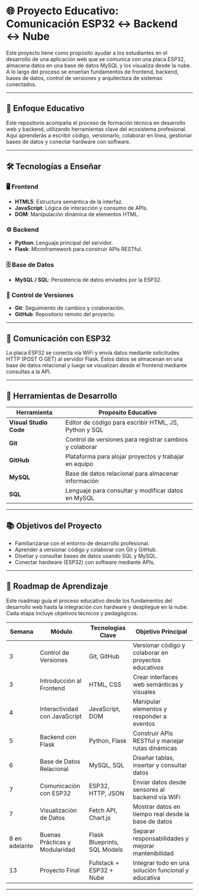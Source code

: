 # 🌐 Proyecto Educativo: Comunicación ESP32 ↔ Backend ↔ Nube

Este proyecto tiene como propósito ayudar a los estudiantes en el desarrollo de una aplicación web que se comunica con una placa ESP32, almacena datos en una base de datos MySQL y los visualiza desde la nube. A lo largo del proceso se enseñan fundamentos de frontend, backend, bases de datos, control de versiones y arquitectura de sistemas conectados.

---

## 🧠 Enfoque Educativo

Este repositorio acompaña el proceso de formación técnica en desarrollo web y backend, utilizando herramientas clave del ecosistema profesional. Aquí aprenderás a escribir código, versionarlo, colaborar en línea, gestionar bases de datos y conectar hardware con software.

---

## 🛠 Tecnologías a Enseñar

### 🖥️ Frontend
- **HTML5**: Estructura semántica de la interfaz.
- **JavaScript**: Lógica de interacción y consumo de APIs.
- **DOM**: Manipulación dinámica de elementos HTML.

### ⚙️ Backend
- **Python**: Lenguaje principal del servidor.
- **Flask**: Microframework para construir APIs RESTful.

### 🗄️ Base de Datos
- **MySQL / SQL**: Persistencia de datos enviados por la ESP32.

### 🔄 Control de Versiones
- **Git**: Seguimiento de cambios y colaboración.
- **GitHub**: Repositorio remoto del proyecto.
---

## 🔌 Comunicación con ESP32

La placa ESP32 se conecta vía WiFi y envía datos mediante solicitudes HTTP (POST O GET) al servidor Flask. Estos datos se almacenan en una base de datos relacional y luego se visualizan desde el frontend mediante consultas a la API.

---

## 🧰 Herramientas de Desarrollo

| Herramienta           | Propósito Educativo                                         |
|-----------------------|-------------------------------------------------------------|
| **Visual Studio Code**| Editor de código para escribir HTML, JS, Python y SQL       |
| **Git**               | Control de versiones para registrar cambios y colaborar     |
| **GitHub**            | Plataforma para alojar proyectos y trabajar en equipo       |
| **MySQL**             | Base de datos relacional para almacenar información         |
| **SQL**               | Lenguaje para consultar y modificar datos en MySQL          |

---

## 📚 Objetivos del Proyecto

- Familiarizarse con el entorno de desarrollo profesional.
- Aprender a versionar código y colaborar con Git y GitHub.
- Diseñar y consultar bases de datos usando SQL y MySQL.
- Conectar hardware (ESP32) con software mediante APIs.

---

## 🧭 Roadmap de Aprendizaje

Este roadmap guía el proceso educativo desde los fundamentos del desarrollo web hasta la integración con hardware y despliegue en la nube. Cada etapa incluye objetivos técnicos y pedagógicos.

| Semana | Módulo                        | Tecnologías Clave                  | Objetivo Principal                                      |
|--------|-------------------------------|------------------------------------|---------------------------------------------------------|
| 3      | Control de Versiones          | Git, GitHub                        | Versionar código y colaborar en proyectos educativos    |
| 3      | Introducción al Frontend      | HTML, CSS                          | Crear interfaces web semánticas y visuales              |
| 4      | Interactividad con JavaScript | JavaScript, DOM                    | Manipular elementos y responder a eventos               |
| 5      | Backend con Flask             | Python, Flask                      | Construir APIs RESTful y manejar rutas dinámicas        |
| 6      | Base de Datos Relacional      | MySQL, SQL                         | Diseñar tablas, insertar y consultar datos              |
| 7      | Comunicación con ESP32        | ESP32, HTTP, JSON                  | Enviar datos desde sensores al backend vía WiFi         |
| 7      | Visualización de Datos        | Fetch API, Chart.js                | Mostrar datos en tiempo real desde la base de datos     |
| 8 en adelante      | Buenas Prácticas y Modularidad| Flask Blueprints, SQL Models       | Separar responsabilidades y mejorar mantenibilidad      |
| 13     | Proyecto Final                | Fullstack + ESP32 + Nube           | Integrar todo en una solución funcional y educativa     |

---